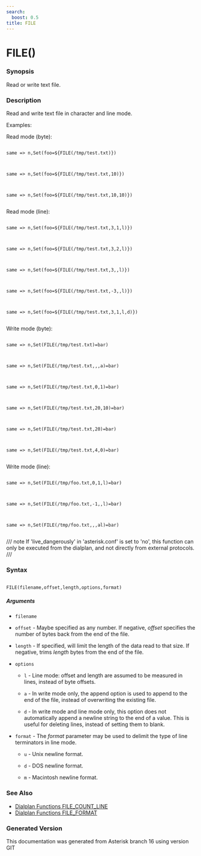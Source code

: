 ```yaml
---
search:
  boost: 0.5
title: FILE
---
```


# FILE()

### Synopsis

Read or write text file.

### Description

Read and write text file in character and line mode.<br>

Examples:<br>

Read mode (byte):<br>

``` title="Example: Reads the entire content of the file"

same => n,Set(foo=${FILE(/tmp/test.txt)})


```
``` title="Example: Reads from the 11th byte to the end of the file (i.e. skips the first 10)"

same => n,Set(foo=${FILE(/tmp/test.txt,10)})


```
``` title="Example: Reads from the 11th to 20th byte in the file (i.e. skip the first 10, then read 10 bytes)"

same => n,Set(foo=${FILE(/tmp/test.txt,10,10)})


```
Read mode (line):<br>

``` title="Example: Reads the 3rd line of the file"

same => n,Set(foo=${FILE(/tmp/test.txt,3,1,l)})


```
``` title="Example: Reads the 3rd and 4th lines of the file"

same => n,Set(foo=${FILE(/tmp/test.txt,3,2,l)})


```
``` title="Example: Reads from the third line to the end of the file"

same => n,Set(foo=${FILE(/tmp/test.txt,3,,l)})


```
``` title="Example: Reads the last three lines of the file"

same => n,Set(foo=${FILE(/tmp/test.txt,-3,,l)})


```
``` title="Example: Reads the 3rd line of a DOS-formatted file"

same => n,Set(foo=${FILE(/tmp/test.txt,3,1,l,d)})


```
Write mode (byte):<br>

``` title="Example: Truncate the file and write bar"

same => n,Set(FILE(/tmp/test.txt)=bar)


```
``` title="Example: Append bar"

same => n,Set(FILE(/tmp/test.txt,,,a)=bar)


```
``` title="Example: Replace the first byte with bar (replaces 1 character with 3)"

same => n,Set(FILE(/tmp/test.txt,0,1)=bar)


```
``` title="Example: Replace 10 bytes beginning at the 21st byte of the file with bar"

same => n,Set(FILE(/tmp/test.txt,20,10)=bar)


```
``` title="Example: Replace all bytes from the 21st with bar"

same => n,Set(FILE(/tmp/test.txt,20)=bar)


```
``` title="Example: Insert bar after the 4th character"

same => n,Set(FILE(/tmp/test.txt,4,0)=bar)


```
Write mode (line):<br>

``` title="Example: Replace the first line of the file with bar"

same => n,Set(FILE(/tmp/foo.txt,0,1,l)=bar)


```
``` title="Example: Replace the last line of the file with bar"

same => n,Set(FILE(/tmp/foo.txt,-1,,l)=bar)


```
``` title="Example: Append bar to the file with a newline"

same => n,Set(FILE(/tmp/foo.txt,,,al)=bar)


```

/// note
If 'live\_dangerously' in 'asterisk.conf' is set to 'no', this function can only be executed from the dialplan, and not directly from external protocols.
///


### Syntax


```

FILE(filename,offset,length,options,format)
```
##### Arguments


* `filename`

* `offset` - Maybe specified as any number. If negative, _offset_ specifies the number of bytes back from the end of the file.<br>

* `length` - If specified, will limit the length of the data read to that size. If negative, trims _length_ bytes from the end of the file.<br>

* `options`

    * `l` - Line mode: offset and length are assumed to be measured in lines, instead of byte offsets.<br>


    * `a` - In write mode only, the append option is used to append to the end of the file, instead of overwriting the existing file.<br>


    * `d` - In write mode and line mode only, this option does not automatically append a newline string to the end of a value. This is useful for deleting lines, instead of setting them to blank.<br>


* `format` - The _format_ parameter may be used to delimit the type of line terminators in line mode.<br>

    * `u` - Unix newline format.<br>


    * `d` - DOS newline format.<br>


    * `m` - Macintosh newline format.<br>


### See Also

* [Dialplan Functions FILE_COUNT_LINE](/Asterisk_16_Documentation/API_Documentation/Dialplan_Functions/FILE_COUNT_LINE)
* [Dialplan Functions FILE_FORMAT](/Asterisk_16_Documentation/API_Documentation/Dialplan_Functions/FILE_FORMAT)


### Generated Version

This documentation was generated from Asterisk branch 16 using version GIT 